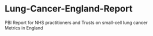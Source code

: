 # Lung-Cancer-England-Report
PBI Report for NHS practitioners and Trusts on small-cell lung cancer Metrics in England

